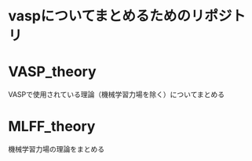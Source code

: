 # vaspについてまとめるためのリポジトリ

# VASP_theory
VASPで使用されている理論（機械学習力場を除く）についてまとめる

# MLFF_theory
機械学習力場の理論をまとめる
